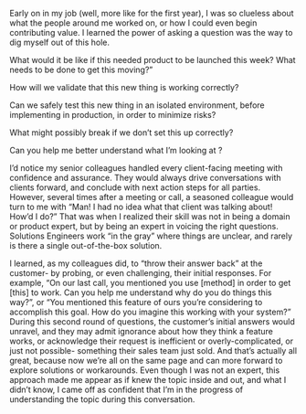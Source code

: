 Early on in my job (well, more like for the first year), I was so clueless about what the people around me worked on, or how I could even begin contributing value. I learned the power of asking a question was the way to dig myself out of this hole.


What would it be like if this needed product to be launched this week? What needs to be done to get this moving?”

How will we validate that this new thing is working correctly?

Can we safely test this new thing in an isolated environment, before implementing in production, in order to minimize risks?

What might possibly break if we don’t set this up correctly?

Can you help me better understand what I’m looking at ?

I’d notice my senior colleagues handled every client-facing meeting with confidence and assurance. They would always drive conversations with clients forward, and conclude with next action steps for all parties. However, several times after a meeting or call, a seasoned colleague would turn to me with “Man! I had no idea what that client was talking about! How’d I do?” That was when I realized their skill was not in being a domain or product expert, but by being an expert in voicing the right questions. Solutions Engineers work “in the gray” where things are unclear, and rarely is there a single out-of-the-box solution.

I learned, as my colleagues did, to “throw their answer back” at the customer- by probing, or even challenging, their initial responses. For example, “On our last call, you mentioned you use [method] in order to get [this] to work. Can you help me understand why do you do things this way?”, or “You mentioned this feature of ours you’re considering to accomplish this goal. How do you imagine this working with your system?” During this second round of questions, the customer’s initial answers would unravel, and they may admit ignorance about how they think a feature works, or acknowledge their request is inefficient or overly-complicated, or just not possible- something their sales team just sold. And that’s actually all great, because now we’re all on the same page and can more forward to explore solutions or workarounds. Even though I was not an expert, this approach made me appear as if knew the topic inside and out, and what I didn’t know, I came off as confident that I’m in the progress of understanding the topic during this conversation.
